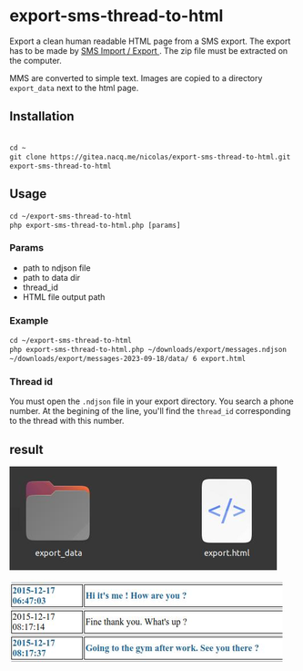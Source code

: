# export-sms-thread-to-html

Export a clean human readable HTML page from a SMS export. The export has to be made by [SMS Import / Export ](https://github.com/tmo1/sms-ie). The zip file must be extracted on the computer.

MMS are converted to simple text. Images are copied to a directory `export_data` next to the html page.

## Installation 

```shell

cd ~
git clone https://gitea.nacq.me/nicolas/export-sms-thread-to-html.git
export-sms-thread-to-html

```

## Usage

```shell
cd ~/export-sms-thread-to-html
php export-sms-thread-to-html.php [params]
```

### Params
 - path to ndjson file
 - path to data dir
 - thread_id
 - HTML file output path

### Example
```shell
cd ~/export-sms-thread-to-html
php export-sms-thread-to-html.php ~/downloads/export/messages.ndjson ~/downloads/export/messages-2023-09-18/data/ 6 export.html
```

### Thread id

You must open the `.ndjson` file in your export directory. You search a phone number. At the begining of the line, you'll find the `thread_id` corresponding to the thread with this number.

## result

![Capture 1](capture_1.jpg)

![Capture 2](capture_2.jpg)